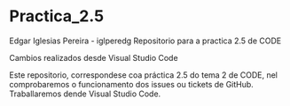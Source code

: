 # Practica_2.5
Edgar Iglesias Pereira - iglperedg
Repositorio para a practica 2.5 de CODE

Cambios realizados desde Visual Studio Code

Este repositorio, correspondese coa práctica 2.5 do tema 2 de CODE, nel comprobaremos o funcionamento dos issues ou tickets de GitHub.
Traballaremos dende Visual Studio Code.
